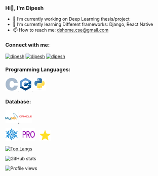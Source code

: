 ### Hi👋, I'm Dipesh

- 🔭 I’m currently working on Deep Learning thesis/project
- 🌱 I’m currently learning Different frameworks: Django, React Native
- 📫 How to reach me: dshome.cse@gmail.com




<h3 align="left">Connect with me:</h3>
<p align="left">
<a href="https://linkedin.com/in/dipesh-shome-575854113" target="blank"><img align="center" src="https://cdn.jsdelivr.net/npm/simple-icons@3.0.1/icons/linkedin.svg" alt="dipesh" height="30" width="40" /></a>
<a href="https://www.facebook.com/dipesh.austcse" target="blank"><img align="center" src="https://cdn.jsdelivr.net/npm/simple-icons@3.0.1/icons/leetcode.svg" alt="dipesh" height="30" width="40" /></a>
<a href="dipeshshome.wixsite.com/mysite" target="blank"><img align="center" src="https://cdn.jsdelivr.net/npm/simple-icons@3.0.1/icons/icloud.svg" alt="dipesh" height="30" width="40" /></a>
</p>


<h3 align="left">Programming Languages:</h3>
<p align="left"> <a href="https://www.cprogramming.com/" target="_blank"> <img src="https://raw.githubusercontent.com/devicons/devicon/master/icons/c/c-original.svg" alt="c" width="40" height="40"/> </a> <a href="https://www.w3schools.com/cpp/" target="_blank"> <img src="https://raw.githubusercontent.com/devicons/devicon/master/icons/cplusplus/cplusplus-original.svg" alt="cplusplus" width="40" height="40"/> </a><a href="https://www.python.org" target="_blank"> <img src="https://raw.githubusercontent.com/devicons/devicon/master/icons/python/python-original.svg" alt="python" width="40" height="40"/> </a>
<br/>

<h3 align="left">Database:</h3>
<a href="https://www.mysql.com/" target="_blank"> <img src="https://raw.githubusercontent.com/devicons/devicon/master/icons/mysql/mysql-original-wordmark.svg" alt="mysql" width="40" height="40"/> </a> <a href="https://www.oracle.com/" target="_blank"> <img src="https://raw.githubusercontent.com/devicons/devicon/master/icons/oracle/oracle-original.svg" alt="oracle" width="40" height="40"/> </a> 
<br/>

<a href='https://archiveprogram.github.com/'><img src='https://raw.githubusercontent.com/acervenky/animated-github-badges/master/assets/acbadge.gif' width='40' height='40'></a> <a href='https://github.com/pricing'><img src='https://raw.githubusercontent.com/acervenky/animated-github-badges/master/assets/pro.gif' width='40' height='40'></a> <a href='https://stars.github.com/'><img src='https://raw.githubusercontent.com/acervenky/animated-github-badges/master/assets/starbadge.gif' width='35' height='35'></a> 

[![Top Langs](https://github-readme-stats.vercel.app/api/top-langs/?username=Dipeshshome)](https://github.com/anuraghazra/github-readme-stats)

![GitHub stats](https://github-readme-stats.vercel.app/api?username=Dipeshshome&show_icons=true&count_private=true)  

![Profile views](https://gpvc.arturio.dev/Dipeshshome)  
